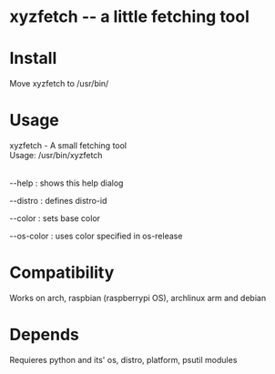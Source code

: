 # xyzfetch -- a little fetching tool

# Install
Move xyzfetch to /usr/bin/

# Usage
xyzfetch - A small fetching tool <br>
Usage: /usr/bin/xyzfetch <option> <string><br>
      <p>--help            : shows this help dialog</p>
      <p>--distro <string> : defines distro-id</p>
      <p>--color <string>  : sets base color</p>
      <p>--os-color        : uses color specified in os-release</p>


# Compatibility
Works on arch, raspbian (raspberrypi OS), archlinux arm and debian

# Depends
Requieres python and its' os, distro, platform, psutil modules
